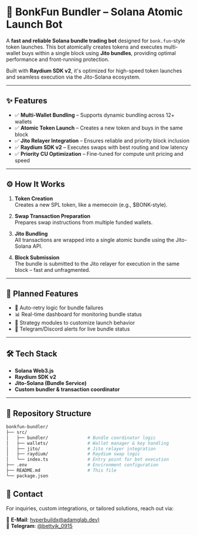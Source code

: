 # 🚀 BonkFun Bundler – Solana Atomic Launch Bot

A **fast and reliable Solana bundle trading bot** designed for `bonk.fun`-style token launches. This bot atomically creates tokens and executes multi-wallet buys within a single block using **Jito bundles**, providing optimal performance and front-running protection.

Built with **Raydium SDK v2**, it's optimized for high-speed token launches and seamless execution via the Jito-Solana ecosystem.

---

## ✨ Features

- ✅ **Multi-Wallet Bundling** – Supports dynamic bundling across 12+ wallets
- ✅ **Atomic Token Launch** – Creates a new token and buys in the same block
- ✅ **Jito Relayer Integration** – Ensures reliable and priority block inclusion
- ✅ **Raydium SDK v2** – Executes swaps with best routing and low latency
- ✅ **Priority CU Optimization** – Fine-tuned for compute unit pricing and speed

---

## ⚙️ How It Works

1. **Token Creation**  
   Creates a new SPL token, like a memecoin (e.g., $BONK-style).

2. **Swap Transaction Preparation**  
   Prepares swap instructions from multiple funded wallets.

3. **Jito Bundling**  
   All transactions are wrapped into a single atomic bundle using the Jito-Solana API.

4. **Block Submission**  
   The bundle is submitted to the Jito relayer for execution in the same block – fast and unfragmented.

---

## 🧪 Planned Features

- 🔄 Auto-retry logic for bundle failures
- 📊 Real-time dashboard for monitoring bundle status
- 🎯 Strategy modules to customize launch behavior
- 📩 Telegram/Discord alerts for live bundle status

---

## 🛠 Tech Stack

- **Solana Web3.js**
- **Raydium SDK v2**
- **Jito-Solana (Bundle Service)**
- **Custom bundler & transaction coordinator**

---

## 📁 Repository Structure

```bash
bonkfun-bundler/
├── src/
│   ├── bundler/               # Bundle coordinator logic
│   ├── wallets/               # Wallet manager & key handling
│   ├── jito/                  # Jito relayer integration
│   ├── raydium/               # Raydium swap logic
│   └── index.ts               # Entry point for bot execution
├── .env                       # Environment configuration
├── README.md                  # This file
└── package.json
```

## 📩 Contact  
For inquiries, custom integrations, or tailored solutions, reach out via:  

📧 **E-Mail**: [hyperbuildx@adamglab.dev)](mailto:hyperbuildx@adamglab.dev)  
💬 **Telegram**: [@bettyjk_0915](https://t.me/bettyjk_0915)
